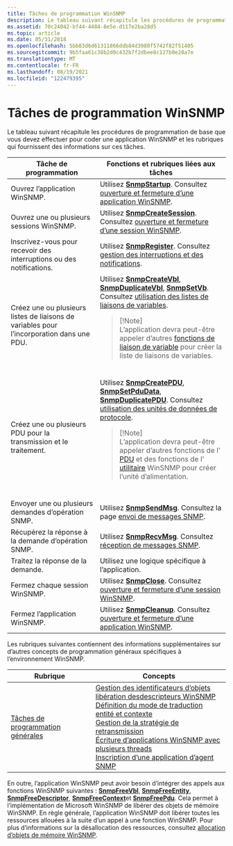 ```yaml
---
title: Tâches de programmation WinSNMP
description: Le tableau suivant récapitule les procédures de programmation de base que vous devez effectuer pour coder une application WinSNMP et les rubriques qui fournissent des informations sur ces tâches.
ms.assetid: 70c24042-bf44-4484-8e5e-d117e2ba28d5
ms.topic: article
ms.date: 05/31/2018
ms.openlocfilehash: 5bb83d6d61311866ddb84d3980f5742f82f51405
ms.sourcegitcommit: 9b5faa61c38b2d0c432b7f2dbee8c127b0e28a7e
ms.translationtype: MT
ms.contentlocale: fr-FR
ms.lasthandoff: 08/19/2021
ms.locfileid: "122479395"
---
```

# <a name="winsnmp-programming-tasks"></a>Tâches de programmation WinSNMP

Le tableau suivant récapitule les procédures de programmation de base que vous devez effectuer pour coder une application WinSNMP et les rubriques qui fournissent des informations sur ces tâches.




| Tâche de programmation | Fonctions et rubriques liées aux tâches | 
|------------------|----------------------------------|
| Ouvrez l’application WinSNMP. | Utilisez <a href="/windows/desktop/api/Winsnmp/nf-winsnmp-snmpstartup"><strong>SnmpStartup</strong></a>. Consultez <a href="opening-and-closing-a-winsnmp-application.md">ouverture et fermeture d’une application WinSNMP</a>.<br /> | 
| Ouvrez une ou plusieurs sessions WinSNMP. | Utilisez <a href="/windows/desktop/api/Winsnmp/nf-winsnmp-snmpcreatesession"><strong>SnmpCreateSession</strong></a>. Consultez <a href="opening-and-closing-a-winsnmp-session.md">ouverture et fermeture d’une session WinSNMP</a>.<br /> | 
| Inscrivez-vous pour recevoir des interruptions ou des notifications. | Utilisez <a href="/windows/desktop/api/Winsnmp/nf-winsnmp-snmpregister"><strong>SnmpRegister</strong></a>. Consultez <a href="managing-traps-and-notifications.md">gestion des interruptions et des notifications</a>.<br /> | 
| Créez une ou plusieurs listes de liaisons de variables pour l’incorporation dans une PDU. | Utilisez <a href="/windows/desktop/api/Winsnmp/nf-winsnmp-snmpcreatevbl"><strong>SnmpCreateVbl</strong></a>, <a href="/windows/desktop/api/Winsnmp/nf-winsnmp-snmpduplicatevbl"><strong>SnmpDuplicateVbl</strong></a>, <a href="/windows/desktop/api/Winsnmp/nf-winsnmp-snmpsetvb"><strong>SnmpSetVb</strong></a>. Consultez <a href="working-with-variable-binding-lists.md">utilisation des listes de liaisons de variables</a>.<br /><blockquote>[!Note]<br />L’application devra peut-être appeler d’autres <a href="winsnmp-functions.md">fonctions de liaison de variable</a> pour créer la liste de liaisons de variables.</blockquote><br /> | 
| Créez une ou plusieurs PDU pour la transmission et le traitement. | Utilisez <a href="/windows/desktop/api/Winsnmp/nf-winsnmp-snmpcreatepdu"><strong>SnmpCreatePDU</strong></a>, <a href="/windows/desktop/api/Winsnmp/nf-winsnmp-snmpsetpdudata"><strong>SnmpSetPduData</strong></a>, <a href="/windows/desktop/api/Winsnmp/nf-winsnmp-snmpduplicatepdu"><strong>SnmpDuplicatePDU</strong></a>. Consultez <a href="working-with-protocol-data-units.md">utilisation des unités de données de protocole</a>.<br /><blockquote>[!Note]<br />L’application devra peut-être appeler d’autres fonctions de l' <a href="winsnmp-functions.md">PDU</a> et des fonctions de l' <a href="winsnmp-functions.md">utilitaire</a> WinSNMP pour créer l’unité d’alimentation.</blockquote><br /> | 
| Envoyer une ou plusieurs demandes d’opération SNMP. | Utilisez <a href="/windows/desktop/api/Winsnmp/nf-winsnmp-snmpsendmsg"><strong>SnmpSendMsg</strong></a>. Consultez la page <a href="sending-snmp-messages.md">envoi de messages SNMP</a>.<br /> | 
| Récupérez la réponse à la demande d’opération SNMP. | Utilisez <a href="/windows/desktop/api/Winsnmp/nf-winsnmp-snmprecvmsg"><strong>SnmpRecvMsg</strong></a>. Consultez <a href="receiving-snmp-messages.md">réception de messages SNMP</a>.<br /> | 
| Traitez la réponse de la demande. | Utilisez une logique spécifique à l’application. | 
| Fermez chaque session WinSNMP. | Utilisez <a href="/windows/desktop/api/Winsnmp/nf-winsnmp-snmpclose"><strong>SnmpClose</strong></a>. Consultez <a href="opening-and-closing-a-winsnmp-session.md">ouverture et fermeture d’une session WinSNMP</a>.<br /> | 
| Fermez l’application WinSNMP. | Utilisez <a href="/windows/desktop/api/Winsnmp/nf-winsnmp-snmpcleanup"><strong>SnmpCleanup</strong></a>. Consultez <a href="opening-and-closing-a-winsnmp-application.md">ouverture et fermeture d’une application WinSNMP</a>.<br /> | 




 

Les rubriques suivantes contiennent des informations supplémentaires sur d’autres concepts de programmation généraux spécifiques à l’environnement WinSNMP.



| Rubrique                                                              | Concepts                                                                                                                                                                                                                                                                                                                                                                                                                                                                                                                                                                |
|--------------------------------------------------------------------|-------------------------------------------------------------------------------------------------------------------------------------------------------------------------------------------------------------------------------------------------------------------------------------------------------------------------------------------------------------------------------------------------------------------------------------------------------------------------------------------------------------------------------------------------------------------------|
| [Tâches de programmation générales](general-winsnmp-programming-tasks.md) | [Gestion des identificateurs d’objets libération des](managing-object-identifiers.md)[descripteurs WinSNMP](freeing-winsnmp-descriptors.md)<br/> [Définition du mode de traduction entité et contexte](setting-the-entity-and-context-translation-mode.md)<br/> [Gestion de la stratégie de retransmission](managing-the-retransmission-policy.md)<br/> [Écriture d’applications WinSNMP avec plusieurs threads](writing-winsnmp-applications-with-multiple-threads.md)<br/> [Inscription d’une application d’agent SNMP](registering-an-snmp-agent-application.md)<br/> |



 

En outre, l’application WinSNMP peut avoir besoin d’intégrer des appels aux fonctions WinSNMP suivantes : [**SnmpFreeVbl**](/windows/desktop/api/Winsnmp/nf-winsnmp-snmpfreevbl), [**SnmpFreeEntity**](/windows/desktop/api/Winsnmp/nf-winsnmp-snmpfreeentity), [**SnmpFreeDescriptor**](/windows/desktop/api/Winsnmp/nf-winsnmp-snmpfreedescriptor), [**SnmpFreeContext**](/windows/desktop/api/Winsnmp/nf-winsnmp-snmpfreecontext)et [**SnmpFreePdu**](/windows/desktop/api/Winsnmp/nf-winsnmp-snmpfreepdu). Cela permet à l’implémentation de Microsoft WinSNMP de libérer des objets de mémoire WinSNMP. En règle générale, l’application WinSNMP doit libérer toutes les ressources allouées à la suite d’un appel à une fonction WinSNMP. Pour plus d’informations sur la désallocation des ressources, consultez [allocation d’objets de mémoire WinSNMP](allocating-winsnmp-memory-objects.md).

 

 





